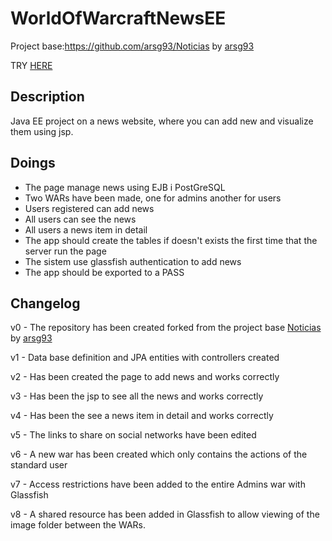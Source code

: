 # WorldOfWarcraftNewsEE

Project base:https://github.com/arsg93/Noticias by [arsg93](https://github.com/arsg93)


TRY [HERE](http://news1.news80103.private.jelastic.cloud/WorldOfWarcraftNewsEE-war/) 


## Description

Java EE project on a news website, where you can add new and visualize them using jsp.

## Doings

<ul>
<li>The page manage news using EJB i PostGreSQL</li>
<li>Two WARs have been made, one for admins another for users</li>
<li>Users registered can add news</li>
<li>All users can see the news</li>
<li>All users a news item in detail</li>
<li>The app should create the tables if doesn't exists the first time that the server run the page</li>
<li>The sistem use glassfish authentication to add news</li>
<li>The app should be exported to a PASS</li>
</ul>



## Changelog


v0 - The repository has been created forked from the project base 
     [Noticias](https://github.com/arsg93/Noticias)
     by [arsg93](https://github.com/arsg93)

v1 - Data base definition and JPA entities with controllers created

v2 - Has been created the page to add news and works correctly

v3 - Has been the jsp to see all the news and works correctly

v4 - Has been the see a news item in detail and works correctly

v5 - The links to share on social networks have been edited

v6 - A new war has been created which only contains the actions of the standard user

v7 - Access restrictions have been added to the entire Admins war with Glassfish

v8 - A shared resource has been added in Glassfish to allow viewing of the image folder between the WARs.

